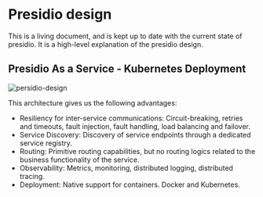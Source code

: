 # Presidio design

This is a living document, and is kept up to date with the current state of
presidio. It is a high-level explanation of the presidio design.

## Presidio As a Service - Kubernetes Deployment

![persidio-design](./assets/presidio_design_service.png)


This architecture gives us the following advantages:
* Resiliency for inter-service communications: Circuit-breaking, retries and timeouts, fault injection, fault handling, load balancing and failover.
* Service Discovery: Discovery of service endpoints through a dedicated service registry.
* Routing: Primitive routing capabilities, but no routing logics related to the business functionality of the service.
* Observability: Metrics, monitoring, distributed logging, distributed tracing.
* Deployment: Native support for containers. Docker and Kubernetes.
